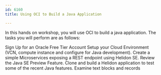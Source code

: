 ```yaml
---
id: 6160
title: Using OCI to Build a Java Application

---
```

In this hands on workshop, you will use OCI to build a java application. The tasks you will perform are as follows:

Sign Up for an Oracle Free Tier Account
Setup your Cloud Environment (VCN, compute instance and configure for Java development).
Create a simple Microservices exposing a REST endpoint using Helidon SE.
Review the Java SE Preview Feature.
Clone and build a Helidon application to test some of the recent Java features.
Examine text blocks and records